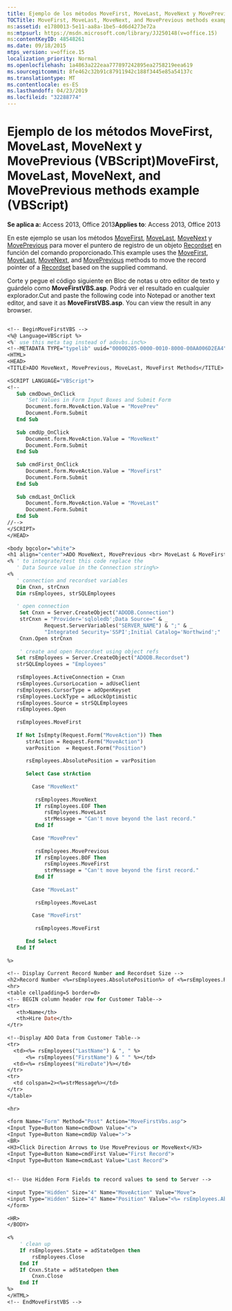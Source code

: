 ```yaml
---
title: Ejemplo de los métodos MoveFirst, MoveLast, MoveNext y MovePrevious (VBScript)
TOCTitle: MoveFirst, MoveLast, MoveNext, and MovePrevious methods example (VBScript)
ms:assetid: e1780013-5e11-aa8a-1be5-4d6d4273e72a
ms:mtpsurl: https://msdn.microsoft.com/library/JJ250148(v=office.15)
ms:contentKeyID: 48548261
ms.date: 09/18/2015
mtps_version: v=office.15
localization_priority: Normal
ms.openlocfilehash: 1a4863a222eaa777897242895ea2758219eea619
ms.sourcegitcommit: 8fe462c32b91c87911942c188f3445e85a54137c
ms.translationtype: MT
ms.contentlocale: es-ES
ms.lasthandoff: 04/23/2019
ms.locfileid: "32288774"
---
```

# <a name="movefirst-movelast-movenext-and-moveprevious-methods-example-vbscript"></a><span data-ttu-id="f5998-102">Ejemplo de los métodos MoveFirst, MoveLast, MoveNext y MovePrevious (VBScript)</span><span class="sxs-lookup"><span data-stu-id="f5998-102">MoveFirst, MoveLast, MoveNext, and MovePrevious methods example (VBScript)</span></span>


<span data-ttu-id="f5998-103">**Se aplica a:** Access 2013, Office 2013</span><span class="sxs-lookup"><span data-stu-id="f5998-103">**Applies to**: Access 2013, Office 2013</span></span>

<span data-ttu-id="f5998-104">En este ejemplo se usan los métodos [MoveFirst](movefirst-movelast-movenext-and-moveprevious-methods-ado.md), [MoveLast](movefirst-movelast-movenext-and-moveprevious-methods-ado.md), [MoveNext](movefirst-movelast-movenext-and-moveprevious-methods-ado.md) y [MovePrevious](movefirst-movelast-movenext-and-moveprevious-methods-ado.md) para mover el puntero de registro de un objeto [Recordset](recordset-object-ado.md) en función del comando proporcionado.</span><span class="sxs-lookup"><span data-stu-id="f5998-104">This example uses the [MoveFirst](movefirst-movelast-movenext-and-moveprevious-methods-ado.md), [MoveLast](movefirst-movelast-movenext-and-moveprevious-methods-ado.md), [MoveNext](movefirst-movelast-movenext-and-moveprevious-methods-ado.md), and [MovePrevious](movefirst-movelast-movenext-and-moveprevious-methods-ado.md) methods to move the record pointer of a [Recordset](recordset-object-ado.md) based on the supplied command.</span></span>

<span data-ttu-id="f5998-p101">Corte y pegue el código siguiente en Bloc de notas u otro editor de texto y guárdelo como **MoveFirstVBS.asp**. Podrá ver el resultado en cualquier explorador.</span><span class="sxs-lookup"><span data-stu-id="f5998-p101">Cut and paste the following code into Notepad or another text editor, and save it as **MoveFirstVBS.asp**. You can view the result in any browser.</span></span>

```vb 
 
<!-- BeginMoveFirstVBS --> 
<%@ Language=VBScript %> 
<%' use this meta tag instead of adovbs.inc%> 
<!--METADATA TYPE="typelib" uuid="00000205-0000-0010-8000-00AA006D2EA4" --> 
<HTML> 
<HEAD> 
<TITLE>ADO MoveNext, MovePrevious, MoveLast, MoveFirst Methods</TITLE> 
 
<SCRIPT LANGUAGE="VBScript"> 
<!-- 
   Sub cmdDown_OnClick 
      'Set Values in Form Input Boxes and Submit Form 
      Document.form.MoveAction.Value = "MovePrev" 
      Document.Form.Submit 
   End Sub 
 
   Sub cmdUp_OnClick 
      Document.form.MoveAction.Value = "MoveNext" 
      Document.Form.Submit 
   End Sub 
 
   Sub cmdFirst_OnClick 
      Document.form.MoveAction.Value = "MoveFirst" 
      Document.Form.Submit 
   End Sub 
 
   Sub cmdLast_OnClick 
      Document.form.MoveAction.Value = "MoveLast" 
      Document.Form.Submit 
   End Sub 
//--> 
</SCRIPT> 
</HEAD> 
 
<body bgcolor="white">  
<h1 align="center">ADO MoveNext, MovePrevious <br> MoveLast & MoveFirst Methods</h1> 
<% ' to integrate/test this code replace the  
   ' Data Source value in the Connection string%> 
<%  
   ' connection and recordset variables 
   Dim Cnxn, strCnxn 
   Dim rsEmployees, strSQLEmployees 
 
   ' open connection 
    Set Cnxn = Server.CreateObject("ADODB.Connection") 
    strCnxn = "Provider='sqloledb';Data Source=" & _ 
            Request.ServerVariables("SERVER_NAME") & ";" & _ 
            "Integrated Security='SSPI';Initial Catalog='Northwind';" 
    Cnxn.Open strCnxn 
       
    ' create and open Recordset using object refs 
   Set rsEmployees = Server.CreateObject("ADODB.Recordset") 
   strSQLEmployees = "Employees" 
    
   rsEmployees.ActiveConnection = Cnxn 
   rsEmployees.CursorLocation = adUseClient 
   rsEmployees.CursorType = adOpenKeyset 
   rsEmployees.LockType = adLockOptimistic 
   rsEmployees.Source = strSQLEmployees 
   rsEmployees.Open 
 
   rsEmployees.MoveFirst 
 
   If Not IsEmpty(Request.Form("MoveAction")) Then 
      strAction = Request.Form("MoveAction") 
      varPosition  = Request.Form("Position") 
       
      rsEmployees.AbsolutePosition = varPosition 
       
      Select Case strAction 
       
        Case "MoveNext" 
         
         rsEmployees.MoveNext 
         If rsEmployees.EOF Then 
            rsEmployees.MoveLast 
            strMessage = "Can't move beyond the last record." 
         End If 
         
        Case "MovePrev" 
         
         rsEmployees.MovePrevious 
         If rsEmployees.BOF Then 
            rsEmployees.MoveFirst 
            strMessage = "Can't move beyond the first record." 
         End If 
 
        Case "MoveLast" 
       
         rsEmployees.MoveLast 
       
        Case "MoveFirst" 
       
         rsEmployees.MoveFirst 
       
      End Select 
   End If 
       
%> 
 
<!-- Display Current Record Number and Recordset Size --> 
<h2>Record Number <%=rsEmployees.AbsolutePosition%> of <%=rsEmployees.RecordCount%></H2> 
<hr> 
<table cellpadding=5 border=0> 
<!-- BEGIN column header row for Customer Table--> 
<tr> 
   <th>Name</th> 
   <th>Hire Date</th> 
</tr> 
 
<!--Display ADO Data from Customer Table--> 
<tr> 
  <td><%= rsEmployees("LastName") & ", " %>  
      <%= rsEmployees("FirstName") & " " %></td> 
  <td><%= rsEmployees("HireDate")%></td> 
</tr>  
<tr> 
  <td colspan=2><%=strMessage%></td> 
</tr> 
</table> 
 
<hr> 
 
<form Name="Form" Method="Post" Action="MoveFirstVbs.asp"> 
<Input Type=Button Name=cmdDown Value="<"> 
<Input Type=Button Name=cmdUp Value=">"> 
<BR> 
<H3>Click Direction Arrows to Use MovePrevious or MoveNext</H3> 
<Input Type=Button Name=cmdFirst Value="First Record"> 
<Input Type=Button Name=cmdLast Value="Last Record"> 
 
 
<!-- Use Hidden Form Fields to record values to send to Server --> 
 
<input Type="Hidden" Size="4" Name="MoveAction" Value="Move"> 
<input Type="Hidden" Size="4" Name="Position" Value="<%= rsEmployees.AbsolutePosition%>"> 
</form> 
 
<HR> 
</BODY> 
 
<% 
    ' clean up 
    If rsEmployees.State = adStateOpen then 
        rsEmployees.Close 
    End If 
    If Cnxn.State = adStateOpen then 
        Cnxn.Close 
    End If 
%> 
</HTML> 
<!-- EndMoveFirstVBS --> 
 
```

